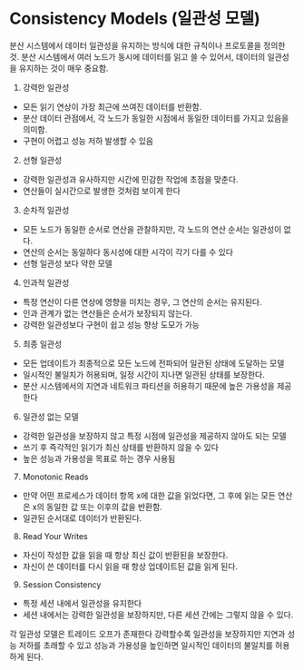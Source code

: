 # Consistency Models (일관성 모델)
분산 시스템에서 데이터 일관성을 유지하는 방식에 대한 규칙이나 프로토콜을 정의한 것.
분산 시스템에서 여러 노드가 동시에 데이터를 읽고 쓸 수 있어서, 데이터의 일관성을 유지하는 것이 매우 중요함.

1. 강력한 일관성
- 모든 읽기 연상이 가장 최근에 쓰여진 데이터를 반환함.
- 분산 데이터 관점에서, 각 노드가 동일한 시점에서 동일한 데이터를 가지고 있음을 의미함. 
- 구현이 어렵고 성능 저하 발생할 수 있음
2. 선형 일관성
- 강력한 일관성과 유사하지만 시간에 민감한 작업에 초점을 맞춘다.
- 연산들이 실시간으로 발생한 것처럼 보이게 한다
3. 순차적 일관성
- 모든 노드가 동일한 순서로 연산을 관찰하지만, 각 노드의 연산 순서는 일관성이 없다.
- 연산의 순서는 동일하다 동시성에 대한 시각이 각기 다를 수 있다
- 선형 일관성 보다 약한 모델
4. 인과적 일관성
- 특정 연산이 다른 연상에 영향을 미치는 경우, 그 연산의 순서는 유지된다.
- 인과 관계가 없는 연산들은 순서가 보장되지 않는다.
- 강력한 일관성보다 구현이 쉽고 성능 향상 도모가 가능
5. 최종 일관성
- 모든 업데이트가 최종적으로 모든 노드에 전파되어 일관된 상태에 도달하는 모델
- 일시적인 불일치가 허용되며, 일정 시간이 지나면 일관된 상태를 보장한다.
- 분산 시스템에서의 지연과 네트워크 파티션을 허용하기 때문에 높은 가용성을 제공한다
6. 일관성 없는 모델
- 강력한 일관성을 보장하지 않고 특정 시점에 일관성을 제공하지 않아도 되는 모델
- 쓰기 후 즉각적인 읽기가 최신 상태를 반환하지 않을 수 있다
- 높은 성능과 가용성을 목표로 하는 경우 사용됨
7. Monotonic Reads
- 만약 어떤 프로세스가 데이터 항목 x에 대한 값을 읽었다면, 그 후에 읽는 모든 연산은 x의 동일한 값 또는 이후의 값을 반환함.
- 일관된 순서대로 데이터가 반환된다.
8. Read Your Writes
- 자신이 작성한 값을 읽을 때 항상 최신 값이 반환된을 보장한다.
- 자신이 쓴 데이터를 다시 읽을 때 항상 업데이트된 값을 읽게 된다.
9. Session Consistency
- 특정 세션 내에서 일관성을 유지한다
- 세션 내에서는 강력한 일관성을 보장하지만, 다른 세션 간에는 그렇지 않을 수 있다.

각 일관성 모델은 트레이드 오프가 존재한다 강력할수록 일관성을 보장하지만 지연과 성능 저하를 초래할 수 있고
성능과 가용성을 높인하면 일시적인 데이터의 불일치를 허용하게 된다.